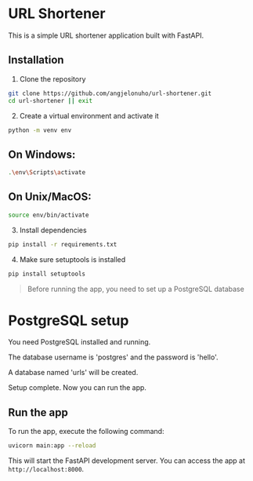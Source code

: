 # URL Shortener
This is a simple URL shortener application built with FastAPI.

## Installation
1. Clone the repository
```sh
git clone https://github.com/angjelonuho/url-shortener.git
cd url-shortener || exit
```

2. Create a virtual environment and activate it
```sh
python -m venv env
```
## On Windows:
```sh
.\env\Scripts\activate
```
## On Unix/MacOS:
```sh
source env/bin/activate
```
3. Install dependencies
```sh
pip install -r requirements.txt
```
4. Make sure setuptools is installed
```sh
pip install setuptools
```
>Before running the app, you need to set up a PostgreSQL database

# PostgreSQL setup
You need PostgreSQL installed and running.

The database username is 'postgres' and the password is 'hello'.

A database named 'urls' will be created.

Setup complete. Now you can run the app.

## Run the app
To run the app, execute the following command:
```sh
uvicorn main:app --reload
```
This will start the FastAPI development server. You can access the app at `http://localhost:8000`.